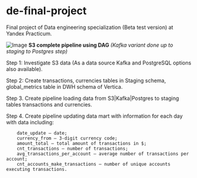 # de-final-project
Final project of Data engineering specialization (Beta test version) at Yandex Practicum.

![Image](https://user-images.githubusercontent.com/45723128/215292216-fcfdc6b5-4fe1-45c2-93cb-126d7f954681.png)
**S3 complete pipeline using DAG**  *(Kafka variant done up to staging to Postgres step)*

Step 1: Investigate S3 data  (As a data source Kafka and PostgreSQL options also available). 

Step 2: Create transactions, currencies tables in Staging schema, global_metrics table in DWH schema of Vertica.

Step 3. Create pipeline loading data from S3|Kafka|Postgres to staging tables transactions and currencies. 

Step 4. Create pipeline updating data mart with information for each day with data including:

        date_update — date;
        currency_from — 3-digit currency code;
        amount_total — total amount of transactions in $;
        cnt_transactions — number of transactions;
        avg_transactions_per_account — average number of transactions per account;
        cnt_accounts_make_transactions — number of unique accounts executing transactions. 

